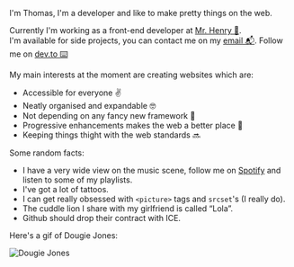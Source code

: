 I'm Thomas, I'm a developer and like to make pretty things on the web.

Currently I'm working as a front-end developer at [Mr. Henry 🏀](https://www.mrhenry.be/).<br>
I'm available for side projects, you can contact me on my [email 📬](mailto:info@thomasverleye.be).
Follow me on [dev.to ⌨️](https://dev.to/thomasverleye)

My main interests at the moment are creating websites which are:
- Accessible for everyone ✌️
- Neatly organised and expandable 🤓
- Not depending on any fancy new framework 💊
- Progressive enhancements makes the web a better place 🌈
- Keeping things thight with the web standards 🔜

Some random facts:
- I have a very wide view on the music scene, follow me on [Spotify](https://open.spotify.com/user/116726019?si=u73R7xvsTLWo0lmlH2suBw) and listen to some of my playlists.
- I've got a lot of tattoos.
- I can get really obsessed with `<picture>` tags and `srcset`'s (I really do).
- The cuddle lion I share with my girlfriend is called “Lola”.
- Github should drop their contract with ICE.

Here's a gif of Dougie Jones:

![Dougie Jones](https://media.giphy.com/media/3ohhwr556DweYCCUAU/giphy.gif)
